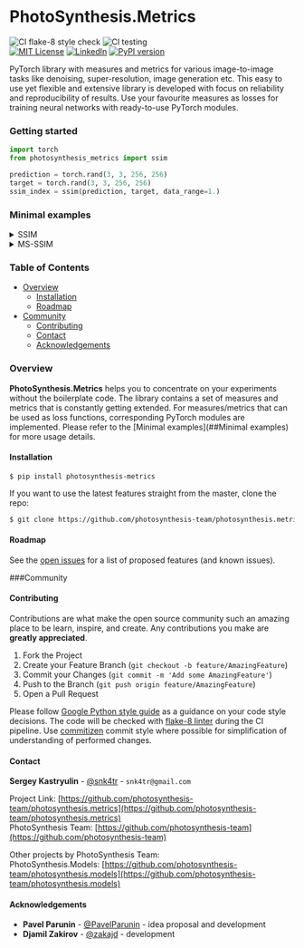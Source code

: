 # PhotoSynthesis.Metrics
![CI flake-8 style check][ci-flake-8-style-check-shield]
![CI testing][ci-testing]  
[![MIT License][license-shield]][license-url]
[![LinkedIn][linkedin-shield]][linkedin-url]
[![PyPI version][pypi-version-shield]][pypi-version-url]


<!-- ABOUT THE PROJECT -->

PyTorch library with measures and metrics for various image-to-image tasks like denoising, super-resolution, 
image generation etc. This easy to use yet flexible and extensive library is developed with focus on reliability 
and reproducibility of results. Use your favourite measures as losses for training neural networks with ready-to-use 
PyTorch modules.  


<!-- GETTING STARTED -->
### Getting started  

```python
import torch
from photosynthesis_metrics import ssim

prediction = torch.rand(3, 3, 256, 256)
target = torch.rand(3, 3, 256, 256)
ssim_index = ssim(prediction, target, data_range=1.)
```


<!-- MINIMAL EXAMPLES -->
### Minimal examples

<details>
<summary>SSIM</summary>
<p>

To compute SSIM index as measure, use lower case function from the library:
```python
import torch
from photosynthesis_metrics import ssim

prediction = torch.rand(3, 3, 256, 256)
target = torch.rand(3, 3, 256, 256) 
ssim_index = ssim(prediction, target, data_range=1.)
```

In order to use SSIM as a loss function, use corresponding PyTorch module:
```python
import torch
from photosynthesis_metrics import SSIMLoss

loss = SSIMLoss()
prediction = torch.rand(3, 3, 256, 256, requires_grad=True)
target = torch.rand(3, 3, 256, 256)
output = loss(prediction, target, data_range=1.)
output.backward()
```
</p>
</details>

<details>
<summary>MS-SSIM</summary>
<p>

To compute MS-SSIM index as measure, use lower case function from the library:
```python
import torch
from photosynthesis_metrics import multi_scale_ssim

prediction = torch.rand(3, 3, 256, 256)
target = torch.rand(3, 3, 256, 256) 
ssim_index = multi_scale_ssim(prediction, target, data_range=1.)
```

In order to use MS-SSIM as a loss function, use corresponding PyTorch module:
```python
import torch
from photosynthesis_metrics import MultiScaleSSIMLoss

loss = MultiScaleSSIMLoss()
prediction = torch.rand(3, 3, 256, 256, requires_grad=True)
target = torch.rand(3, 3, 256, 256)
output = loss(prediction, target, data_range=1.)
output.backward()
```

</p>
</details>


<!-- TABLE OF CONTENTS -->
### Table of Contents

* [Overview](###overview)
    * [Installation](####installation)
    * [Roadmap](####roadmap)
* [Community](###community)
    * [Contributing](####contributing)
    * [Contact](####contact)
    * [Acknowledgements](####acknowledgements)


### Overview

**PhotoSynthesis.Metrics** helps you to concentrate on your experiments without the boilerplate code.
The library contains a set of measures and metrics that is constantly getting extended. 
For measures/metrics that can be used as loss functions, corresponding PyTorch modules are implemented.
Please refer to the [Minimal examples](##Minimal examples) for more usage details. 
 


#### Installation

`$ pip install photosynthesis-metrics`
 
If you want to use the latest features straight from the master, clone the repo:
```sh
$ git clone https://github.com/photosynthesis-team/photosynthesis.metrics.git
```

<!-- ROADMAP -->
#### Roadmap

See the [open issues](https://github.com/photosynthesis-team/photosynthesis.metrics/issues) for a list of proposed 
features (and known issues).


<!-- COMMUNITY -->
###Community


<!-- CONTRIBUTING -->
#### Contributing

Contributions are what make the open source community such an amazing place to be learn, inspire, and create. Any contributions you make are **greatly appreciated**.

1. Fork the Project
2. Create your Feature Branch (`git checkout -b feature/AmazingFeature`)
3. Commit your Changes (`git commit -m 'Add some AmazingFeature'`)
4. Push to the Branch (`git push origin feature/AmazingFeature`)
5. Open a Pull Request

Please follow [Google Python style guide](http://google.github.io/styleguide/pyguide.html) as a guidance on your code style 
decisions. The code will be checked with [flake-8 linter](http://flake8.pycqa.org/en/latest/) during the CI pipeline. 
Use [commitizen](https://github.com/commitizen/cz-cli) commit style where possible for simplification of understanding of 
performed changes.    


<!-- CONTACT -->
#### Contact

**Sergey Kastryulin** - [@snk4tr](https://twitter.com/snk4tr) - `snk4tr@gmail.com`

Project Link: [https://github.com/photosynthesis-team/photosynthesis.metrics](https://github.com/photosynthesis-team/photosynthesis.metrics)  
PhotoSynthesis Team: [https://github.com/photosynthesis-team](https://github.com/photosynthesis-team)

Other projects by PhotoSynthesis Team:  
PhotoSynthesis.Models: [https://github.com/photosynthesis-team/photosynthesis.models](https://github.com/photosynthesis-team/photosynthesis.models)

<!-- ACKNOWLEDGEMENTS -->
#### Acknowledgements

* **Pavel Parunin** - [@PavelParunin](https://github.com/ParuninPavel) - idea proposal and development
* **Djamil Zakirov** - [@zakajd](https://github.com/zakajd) - development



<!-- MARKDOWN LINKS & IMAGES -->
<!-- https://www.markdownguide.org/basic-syntax/#reference-style-links -->
[license-shield]: https://img.shields.io/badge/License-Apache%202.0-blue.svg
[license-url]: https://github.com/photosynthesis-team/photosynthesis.metrics/blob/master/LICENSE
[linkedin-shield]: https://img.shields.io/badge/-LinkedIn-black.svg?style=flat-square&logo=linkedin&colorB=555
[linkedin-url]: https://www.linkedin.com/in/sergey-kastryulin/
[ci-flake-8-style-check-shield]: https://github.com/photosynthesis-team/photosynthesis.metrics/workflows/flake-8%20style%20check/badge.svg
[ci-testing]: https://github.com/photosynthesis-team/photosynthesis.metrics/workflows/testing/badge.svg
[pypi-version-shield]: https://badge.fury.io/py/photosynthesis-metrics.svg
[pypi-version-url]: https://badge.fury.io/py/photosynthesis-metrics